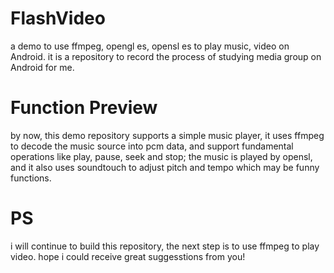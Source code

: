 # FlashVideo
a demo to use ffmpeg, opengl es, opensl es to play music, video on Android.
it is a repository to record the process of studying media group on Android for me.

# Function Preview
by now, this demo repository supports a simple music player, it uses ffmpeg to decode the music source into pcm data, 
and support fundamental operations like play, pause, seek and stop;
the music is played by opensl, and it also uses soundtouch to adjust pitch and tempo which may be funny functions.

# PS
i will continue to build this repository, the next step is to use ffmpeg to play video.
hope i could receive great suggesstions from you!
